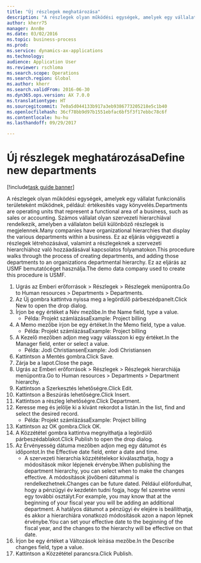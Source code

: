 ```yaml
--- 
title: "Új részlegek meghatározása"
description: "A részlegek olyan működési egységek, amelyek egy vállalat funkcionális területeként működnek, például: értékesítés vagy könyvelés."
author: kherr75
manager: AnnBe
ms.date: 03/02/2016
ms.topic: business-process
ms.prod: 
ms.service: dynamics-ax-applications
ms.technology: 
audience: Application User
ms.reviewer: rschloma
ms.search.scope: Operations
ms.search.region: Global
ms.author: kherr
ms.search.validFrom: 2016-06-30
ms.dyn365.ops.version: AX 7.0.0
ms.translationtype: HT
ms.sourcegitcommit: 7e0a5d044133b917a3eb9386773205218e5c1b40
ms.openlocfilehash: 36cf78bb9d97b1551ebfac6bf5f3f17ebbc78c6f
ms.contentlocale: hu-hu
ms.lasthandoff: 09/29/2017

---
```

# <a name="define-new-departments"></a><span data-ttu-id="d4668-103">Új részlegek meghatározása</span><span class="sxs-lookup"><span data-stu-id="d4668-103">Define new departments</span></span>

[!include[task guide banner](../../includes/task-guide-banner.md)]

<span data-ttu-id="d4668-104">A részlegek olyan működési egységek, amelyek egy vállalat funkcionális területeként működnek, például: értékesítés vagy könyvelés.</span><span class="sxs-lookup"><span data-stu-id="d4668-104">Departments are operating units that represent a functional area of a business, such as sales or accounting.</span></span> <span data-ttu-id="d4668-105">Számos vállalat olyan szervezeti hierarchiával rendelkezik, amelyben a vállalaton belüli különböző részlegek is megjelennek.</span><span class="sxs-lookup"><span data-stu-id="d4668-105">Many companies have organizational hierarchies that display the various departments within a business.</span></span> <span data-ttu-id="d4668-106">Ez az eljárás végigvezeti a részlegek létrehozásával, valamint a részlegeknek a szervezeti hierarchiához való hozzáadásával kapcsolatos folyamatokon.</span><span class="sxs-lookup"><span data-stu-id="d4668-106">This procedure walks through the process of creating departments, and adding those departments to an organizations departmental hierarchy.</span></span> <span data-ttu-id="d4668-107">Ez az eljárás az USMF bemutatócéget használja.</span><span class="sxs-lookup"><span data-stu-id="d4668-107">The demo data company used to create this procedure is USMF.</span></span>

1. <span data-ttu-id="d4668-108">Ugrás az Emberi erőforrások > Részlegek > Részlegek menüpontra.</span><span class="sxs-lookup"><span data-stu-id="d4668-108">Go to Human resources > Departments > Departments.</span></span>
2. <span data-ttu-id="d4668-109">Az Új gombra kattintva nyissa meg a legördülő párbeszédpanelt.</span><span class="sxs-lookup"><span data-stu-id="d4668-109">Click New to open the drop dialog.</span></span>
3. <span data-ttu-id="d4668-110">Írjon be egy értéket a Név mezőbe.</span><span class="sxs-lookup"><span data-stu-id="d4668-110">In the Name field, type a value.</span></span>
    * <span data-ttu-id="d4668-111">Példa: Projekt számlázása</span><span class="sxs-lookup"><span data-stu-id="d4668-111">Example: Project billing</span></span>  
4. <span data-ttu-id="d4668-112">A Memo mezőbe írjon be egy értéket.</span><span class="sxs-lookup"><span data-stu-id="d4668-112">In the Memo field, type a value.</span></span>
    * <span data-ttu-id="d4668-113">Példa: Projekt számlázása</span><span class="sxs-lookup"><span data-stu-id="d4668-113">Example: Project billing</span></span>  
5. <span data-ttu-id="d4668-114">A Kezelő mezőben adjon meg vagy válasszon ki egy értéket.</span><span class="sxs-lookup"><span data-stu-id="d4668-114">In the Manager field, enter or select a value.</span></span>
    * <span data-ttu-id="d4668-115">Példa: Jodi Christiansen</span><span class="sxs-lookup"><span data-stu-id="d4668-115">Example: Jodi Christiansen</span></span>  
6. <span data-ttu-id="d4668-116">Kattintson a Mentés gombra.</span><span class="sxs-lookup"><span data-stu-id="d4668-116">Click Save.</span></span>
7. <span data-ttu-id="d4668-117">Zárja be a lapot.</span><span class="sxs-lookup"><span data-stu-id="d4668-117">Close the page.</span></span>
8. <span data-ttu-id="d4668-118">Ugrás az Emberi erőforrások > Részlegek > Részlegek hierarchiája menüpontra.</span><span class="sxs-lookup"><span data-stu-id="d4668-118">Go to Human resources > Departments > Department hierarchy.</span></span>
9. <span data-ttu-id="d4668-119">Kattintson a Szerkesztés lehetőségre.</span><span class="sxs-lookup"><span data-stu-id="d4668-119">Click Edit.</span></span>
10. <span data-ttu-id="d4668-120">Kattintson a Beszúrás lehetőségre.</span><span class="sxs-lookup"><span data-stu-id="d4668-120">Click Insert.</span></span>
11. <span data-ttu-id="d4668-121">Kattintson a részleg lehetőségre.</span><span class="sxs-lookup"><span data-stu-id="d4668-121">Click Department.</span></span>
12. <span data-ttu-id="d4668-122">Keresse meg és jelölje ki a kívánt rekordot a listán.</span><span class="sxs-lookup"><span data-stu-id="d4668-122">In the list, find and select the desired record.</span></span>
    * <span data-ttu-id="d4668-123">Példa: Projekt számlázása</span><span class="sxs-lookup"><span data-stu-id="d4668-123">Example: Project billing</span></span>  
13. <span data-ttu-id="d4668-124">Kattintson az OK gombra.</span><span class="sxs-lookup"><span data-stu-id="d4668-124">Click OK.</span></span>
14. <span data-ttu-id="d4668-125">A Közzététel gombra kattintva megnyithatja a legördülő párbeszédablakot.</span><span class="sxs-lookup"><span data-stu-id="d4668-125">Click Publish to open the drop dialog.</span></span>
15. <span data-ttu-id="d4668-126">Az Érvényesség dátuma mezőben adjon meg egy dátumot és időpontot.</span><span class="sxs-lookup"><span data-stu-id="d4668-126">In the Effective date field, enter a date and time.</span></span>
    * <span data-ttu-id="d4668-127">A szervezeti hierarchia közzétételekor kiválaszthatja, hogy a módosítások mikor lépjenek érvénybe.</span><span class="sxs-lookup"><span data-stu-id="d4668-127">When publishing the department hierarchy, you can select when to make the changes effective.</span></span> <span data-ttu-id="d4668-128">A módosítások jövőbeni dátummal is rendelkezhetnek.</span><span class="sxs-lookup"><span data-stu-id="d4668-128">Changes can be future dated.</span></span> <span data-ttu-id="d4668-129">Például előfordulhat, hogy a pénzügyi év kezdetén tudni fogja, hogy fel szeretne venni egy további osztályt.</span><span class="sxs-lookup"><span data-stu-id="d4668-129">For example, you may know that at the beginning of your fiscal year you will be adding an additional department.</span></span> <span data-ttu-id="d4668-130">A hatályos dátumot a pénzügyi év elejére is beállíthatja, és akkor a hierarchiára vonatkozó módosítások azon a napon lépnek érvénybe.</span><span class="sxs-lookup"><span data-stu-id="d4668-130">You can set your effective date to the beginning of the fiscal year, and the changes to the hierarchy will be effective on that date.</span></span>  
16. <span data-ttu-id="d4668-131">Írjon be egy értéket a Változások leírása mezőbe.</span><span class="sxs-lookup"><span data-stu-id="d4668-131">In the Describe changes field, type a value.</span></span>
17. <span data-ttu-id="d4668-132">Kattintson a Közzététel parancsra.</span><span class="sxs-lookup"><span data-stu-id="d4668-132">Click Publish.</span></span>


